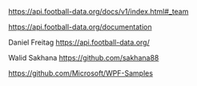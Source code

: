 https://api.football-data.org/docs/v1/index.html#_team

https://api.football-data.org/documentation

Daniel Freitag https://api.football-data.org/

Walid Sakhana https://github.com/sakhana88

https://github.com/Microsoft/WPF-Samples